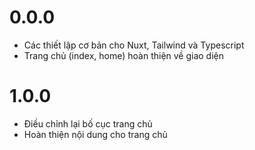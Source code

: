 # 0.0.0
- Các thiết lập cơ bản cho Nuxt, Tailwind và Typescript
- Trang chủ (index, home) hoàn thiện về giao diện

# 1.0.0
- Điều chỉnh lại bố cục trang chủ
- Hoàn thiện nội dung cho trang chủ

